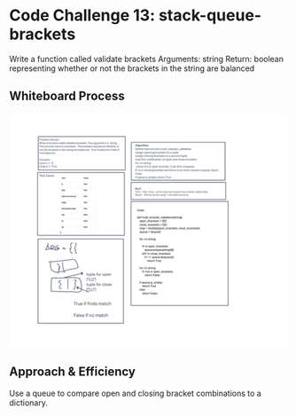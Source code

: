 # Code Challenge 13:  stack-queue-brackets

Write a function called validate brackets
Arguments: string
Return: boolean
representing whether or not the brackets in the string are balanced

## Whiteboard Process

![alt text](https://github.com/PGPere/data-structures-and-algorithms/blob/b4baa265675703b847c6f3083493b61831a4391e/stack-queue-brackets/Code%20Challenge%2013%20(1).png)

## Approach & Efficiency

Use a queue to compare open and closing bracket combinations to a dictionary.
